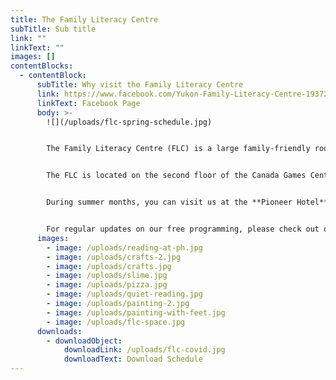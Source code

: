 ```yaml
---
title: The Family Literacy Centre
subTitle: Sub title
link: ""
linkText: ""
images: []
contentBlocks:
  - contentBlock:
      subTitle: Why visit the Family Literacy Centre
      link: https://www.facebook.com/Yukon-Family-Literacy-Centre-193726640688169/
      linkText: Facebook Page
      body: >-
        ![](/uploads/flc-spring-schedule.jpg)


        The Family Literacy Centre (FLC) is a large family-friendly room filled with books, crafts, puppets, toys, puzzles, chalkboard, music, dress-up and more. We offer mini programs most mornings and drop-in play time during the afternoon. The FLC offers free, daily, drop-in programs that help parents build both their parenting and life skills, while providing young children with early childhood education opportunities. Our qualified staff specialize in early childhood education and promote early learning and literacy skills. We help connect families to the community resources they need and support families to become lifelong learners. 


        The FLC is located on the second floor of the Canada Games Centre and is open from September through May. Come visit us to sing, play, do crafts, enjoy both structured and unstructured programs and have fun! All programs are free, drop-in and everyone is welcome. To participate in our programs, you do not have to pay the Canada Games Center fee. Just walk up the stairs to the FLC and join us! 


        During summer months, you can visit us at the **Pioneer Hotel** for some of your favourite Family Literacy Centre programs! We're located across from the gazebo in Shipyards Park. Check out this video about the Pioneer Hotel by MCY youth [here](https://www.youtube.com/watch?v=8qg68c5roKQ&fbclid=IwAR0-41J98G_dxB-L0YUQngbri69NvXIUfy1FSmXlzvfOD6-fwmk9Q_24QgQ).


        For regular updates on our free programming, please check out our Facebook page.
      images:
        - image: /uploads/reading-at-ph.jpg
        - image: /uploads/crafts-2.jpg
        - image: /uploads/crafts.jpg
        - image: /uploads/slime.jpg
        - image: /uploads/pizza.jpg
        - image: /uploads/quiet-reading.jpg
        - image: /uploads/painting-2.jpg
        - image: /uploads/painting-with-feet.jpg
        - image: /uploads/flc-space.jpg
      downloads:
        - downloadObject:
            downloadLink: /uploads/flc-covid.jpg
            downloadText: Download Schedule
---
```

